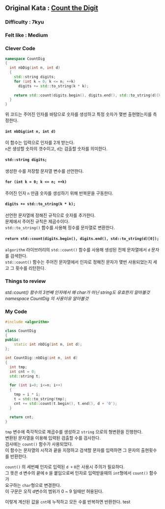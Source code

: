 ## Original Kata : [Count the Digit](https://www.codewars.com/kata/566fc12495810954b1000030/solutions/cpp)  

### Difficulty : 7kyu
### Felt like : Medium  

### Clever Code
``` C++
namespace CountDig
{
  int nbDig(int n, int d)
  {
    std::string digits;
    for (int k = 0; k <= n; ++k)
      digits += std::to_string(k * k);
  
    return std::count(digits.begin(), digits.end(), std::to_string(d)[0]);
  }
}
```

위 코드는 주어진 인자를 바탕으로 숫자를 생성하고 특정 숫자가 몇번 출현했는지를 측정한다.  

#### `int nbDig(int n, int d)`  
이 함수는 입력으로 인자를 2개 받는다.  
`n`은 생성할 숫자의 갯수이고, `d`는 검출할 숫자를 의미한다.  

#### `std::string digits;`  
생성한 수를 저장할 문자열 변수를 선언한다.  

#### `for (int k = 0; k <= n; ++k)`  
주어진 인자 `n` 만큼 숫자를 생성하기 위해 반복문을 구동한다.  

#### `digits += std::to_string(k * k);`  
선언한 문자열에 정해진 규칙으로 숫자를 추가한다.  
문제에서 주어진 규칙은 제곱수이다.  
`std::to_string()` 함수를 사용해 정수를 문자열로 변환한다.  

#### `return std::count(digits.begin(), digits.end(), std::to_string(d)[0]);`  
`algorithm` 라이브러리의 `std::count()` 함수를 사용해 생성된 전체 문자열에서 `d` 문자를 검색한다.  
`std::count()` 함수는 주어진 문자열에서 인자로 정해진 문자가 몇번 사용되었는지 세고 그 횟수를 리턴한다.  

### Things to review  
*std::count() 함수의 3번째 인자에서 왜 char가 아닌 string도 유효한지 알아볼것*  
*namespace CountDig 의 사용이유 알아볼것*  

### My Code  
``` C++
#include <algorithm>

class CountDig
{
public:
    static int nbDig(int n, int d);
};

int CountDig::nbDig(int n, int d)
{
  int tmp;
  int cnt = 0;
  std::string t;
  
  for (int i=0; i<=n; i++)
  {
    tmp = i * i;
    t = std::to_string(tmp);
    cnt += std::count(t.begin(), t.end(), d + '0');
  }
  
  return cnt;
}
```

`tmp` 변수에 즉각적으로 제곱수를 생성하고 `string` 으로의 형변환을 진행한다.  
변환된 문자열을 이용해 입력된 검출할 수를 검사한다.  
검사에는 `count()` 함수가 사용되었다.  
이 함수는 문자열의 시작과 끝을 지정하고 검색할 문자를 입력하면 그 문자의 출현횟수를 반환한다.  

`count()` 의 세번째 인자로 입력된 `d +` ``0``은 사용시 주의가 필요하다.  
그 뜻은 d 변수의 끝에 `0` 을 붙임으로써 인자로 입력받을때의 `int`형에서 `count()` 함수가  
요구하는 `char`형으로 변경한다.  
이 구문은 오직 d변수의 범위가 0 ~ 9 일때만 허용된다.  

이렇게 계산된 값을 `cnt`에 누적하고 모든 수를 반복하면 반환한다.  test
